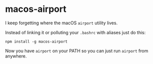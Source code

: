 # macos-airport

I keep forgetting where the macOS `airport` utility lives.

Instead of linking it or polluting your `.bashrc` with aliases just do this:

```
npm install -g macos-airport
```

Now you have `airport` on your PATH so you can just run `airport` from anywhere.
